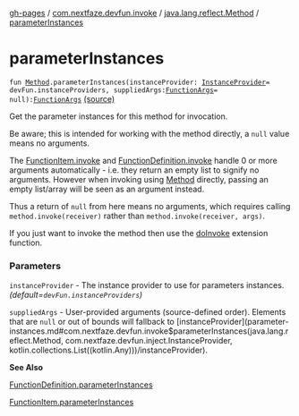 [gh-pages](../../index.md) / [com.nextfaze.devfun.invoke](../index.md) / [java.lang.reflect.Method](index.md) / [parameterInstances](./parameter-instances.md)

# parameterInstances

`fun `[`Method`](https://developer.android.com/reference/java/lang/reflect/Method.html)`.parameterInstances(instanceProvider: `[`InstanceProvider`](../../com.nextfaze.devfun.inject/-instance-provider/index.md)` = devFun.instanceProviders, suppliedArgs: `[`FunctionArgs`](../../com.nextfaze.devfun.function/-function-args.md)` = null): `[`FunctionArgs`](../../com.nextfaze.devfun.function/-function-args.md) [(source)](https://github.com/NextFaze/dev-fun/tree/master/devfun/src/main/java/com/nextfaze/devfun/invoke/Extensions.kt#L170)

Get the parameter instances for this method for invocation.

Be aware; this is intended for working with the method directly, a `null` value means no arguments.

The [FunctionItem.invoke](../../com.nextfaze.devfun.function/-function-item/invoke.md) and [FunctionDefinition.invoke](../../com.nextfaze.devfun.function/-function-definition/invoke.md) handle 0 or more arguments automatically - i.e. they return an empty list to
signify no arguments. However when invoking using [Method](https://developer.android.com/reference/java/lang/reflect/Method.html) directly, passing an empty list/array will be seen as an argument instead.

Thus a return of `null` from here means no arguments, which requires calling `method.invoke(receiver)` rather than `method.invoke(receiver, args)`.

If you just want to invoke the method then use the [doInvoke](do-invoke.md) extension function.

### Parameters

`instanceProvider` - The instance provider to use for parameters instances. *(default=`devFun.instanceProviders`)*

`suppliedArgs` - User-provided arguments (source-defined order). Elements that are `null` or out of bounds will fallback to [instanceProvider](parameter-instances.md#com.nextfaze.devfun.invoke$parameterInstances(java.lang.reflect.Method, com.nextfaze.devfun.inject.InstanceProvider, kotlin.collections.List((kotlin.Any)))/instanceProvider).

**See Also**

[FunctionDefinition.parameterInstances](../parameter-instances.md)

[FunctionItem.parameterInstances](../parameter-instances.md)


